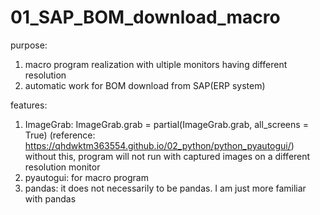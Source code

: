 # 01_SAP_BOM_download_macro

purpose: 
  1. macro program realization with ultiple monitors having different resolution 
  2. automatic work for BOM download from SAP(ERP system)

features: 
  1. ImageGrab: ImageGrab.grab = partial(ImageGrab.grab, all_screens = True) 
  (reference: https://qhdwktm363554.github.io/02_python/python_pyautogui/)
  without this, program will not run with captured images on a different resolution monitor
  2. pyautogui: for macro program
  3. pandas: it does not necessarily to be pandas. I am just more familiar with pandas
